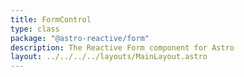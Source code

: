 ```yaml
---
title: FormControl
type: class
package: "@astro-reactive/form"
description: The Reactive Form component for Astro
layout: ../../../../layouts/MainLayout.astro
---
```

